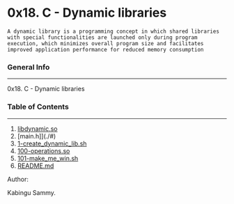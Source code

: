 # 0x18. C - Dynamic libraries


```A dynamic library is a programming concept in which shared libraries with special functionalities are launched only during program execution, which minimizes overall program size and facilitates improved application performance for reduced memory consumption ```


### General Info
***
0x18. C - Dynamic libraries


### Table of Contents
***
1. [libdynamic.so](./#)
2. [main.h]](./#)
3. [1-create_dynamic_lib.sh](./#)
4. [100-operations.so](./#)
5. [101-make_me_win.sh](./#)
5. [README.md](./README.md)


Author:

Kabingu Sammy.